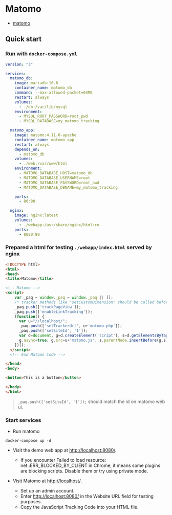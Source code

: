 # Matomo

- [matomo](https://github.com/matomo-org/matomo)

## Quick start

### Run with `docker-compose.yml`

```yml
version: "3"

services:
  matomo_db:
    image: mariadb:10.6
    container_name: matomo_db
    command: --max-allowed-packet=64MB
    restart: always
    volumes:
      - ./db:/var/lib/mysql
    environment:
      - MYSQL_ROOT_PASSWORD=root_pwd
      - MYSQL_DATABASE=my_matomo_tracking

  matomo_app:
    image: matomo:4.11.0-apache
    container_name: matomo_app
    restart: always
    depends_on: 
      - matomo_db
    volumes:
      - ./web:/var/www/html
    environment:
      - MATOMO_DATABASE_HOST=matomo_db
      - MATOMO_DATABASE_USERNAME=root
      - MATOMO_DATABASE_PASSWORD=root_pwd
      - MATOMO_DATABASE_DBNAME=my_matomo_tracking

    ports:
      - 80:80

  nginx:
    image: nginx:latest
    volumes:
      - ./webapp:/usr/share/nginx/html:ro
    ports:
      - 8080:80
```

### Prepared a html for testing `./webapp/index.html` served by nginx

```html
<!DOCTYPE html>
<html>
<head>
<title>Matomo</title>

<!-- Matomo -->
<script>
    var _paq = window._paq = window._paq || [];
    /* tracker methods like "setCustomDimension" should be called before "trackPageView" */
    _paq.push(['trackPageView']);
    _paq.push(['enableLinkTracking']);
    (function() {
      var u="//localhost/";
      _paq.push(['setTrackerUrl', u+'matomo.php']);
      _paq.push(['setSiteId', '1']);
      var d=document, g=d.createElement('script'), s=d.getElementsByTagName('script')[0];
      g.async=true; g.src=u+'matomo.js'; s.parentNode.insertBefore(g,s);
    })();
  </script>
  <!-- End Matomo Code -->

</head>
<body>

<button>This is a button</button>

</body>
</html>
```

> `_paq.push(['setSiteId', '1']);` should match the id on matomo web ui.

### Start services

- Run matomo 

```
docker-compose up -d
```

- Visit the demo web app at [http://localhost:8080/](http://localhost:8080/).

  - If you encounter Failed to load resource: net::ERR_BLOCKED_BY_CLIENT in Chrome, it means some plugins are blocking scripts. Disable them or try using private mode.

- Visit Matomo at [http://localhost/](http://localhost/).

  - Set up an admin account.
  - Enter [http://localhost:8080/](http://localhost:8080/) in the Website URL field for testing purposes.
  - Copy the JavaScript Tracking Code into your HTML file.
